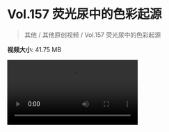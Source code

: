 # Vol.157 荧光尿中的色彩起源

> 其他 / 其他原创视频 / Vol.157 荧光尿中的色彩起源

**视频大小**: 41.75 MB

<div class="video"><video src="https://file.hsyhx.top/archive/混乱博物馆/Vol/157.mp4" controls preload>🤔 您的浏览器不支持 video 标签</video></div>
